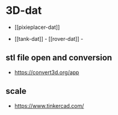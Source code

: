 
# 3D-dat

- [[pixieplacer-dat]]

- [[tank-dat]] - [[rover-dat]] - 




## stl file open and conversion

- https://convert3d.org/app

## scale 

- https://www.tinkercad.com/



